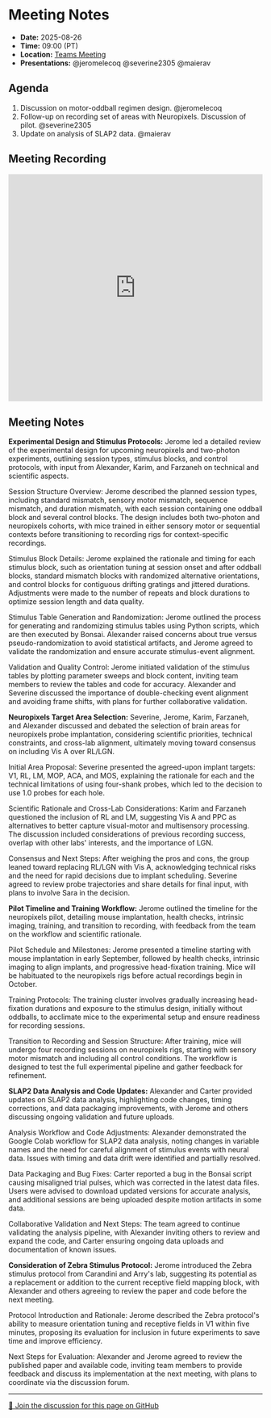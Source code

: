 # Meeting Notes
- **Date:** 2025-08-26
- **Time:** 09:00 (PT)
- **Location:** [Teams Meeting](https://teams.microsoft.com/l/meetup-join/19%3ameeting_Y2Q3MDViNGMtOTIwMC00ZjMzLTk3MjMtYWU3MDhiMzZjYmM1%40thread.v2/0?context=%7b%22Tid%22%3a%2232669cd6-737f-4b39-8bdd-d6951120d3fc%22%2c%22Oid%22%3a%229396d18b-b5cf-4bed-98a0-1cfb7dc82663%22%7d)
- **Presentations:** @jeromelecoq @severine2305 @maierav

## Agenda

1. Discussion on motor-oddball regimen design. @jeromelecoq
2. Follow-up on recording set of areas with Neuropixels. Discussion of pilot. @severine2305
3. Update on analysis of SLAP2 data. @maierav

## Meeting Recording

<iframe width="100%" height="450" src="https://www.youtube.com/embed/Gpdh4gAbXdI" title="OpenScope Predictive Processing Meeting - August 19, 2025" frameborder="0" allow="accelerometer; autoplay; clipboard-write; encrypted-media; gyroscope; picture-in-picture; web-share" allowfullscreen></iframe>

## Meeting Notes 

**Experimental Design and Stimulus Protocols:** Jerome led a detailed review of the experimental design for upcoming neuropixels and two-photon experiments, outlining session types, stimulus blocks, and control protocols, with input from Alexander, Karim, and Farzaneh on technical and scientific aspects. 

Session Structure Overview: Jerome described the planned session types, including standard mismatch, sensory motor mismatch, sequence mismatch, and duration mismatch, with each session containing one oddball block and several control blocks. The design includes both two-photon and neuropixels cohorts, with mice trained in either sensory motor or sequential contexts before transitioning to recording rigs for context-specific recordings. 

Stimulus Block Details: Jerome explained the rationale and timing for each stimulus block, such as orientation tuning at session onset and after oddball blocks, standard mismatch blocks with randomized alternative orientations, and control blocks for contiguous drifting gratings and jittered durations. Adjustments were made to the number of repeats and block durations to optimize session length and data quality. 

Stimulus Table Generation and Randomization: Jerome outlined the process for generating and randomizing stimulus tables using Python scripts, which are then executed by Bonsai. Alexander raised concerns about true versus pseudo-randomization to avoid statistical artifacts, and Jerome agreed to validate the randomization and ensure accurate stimulus-event alignment. 

Validation and Quality Control: Jerome initiated validation of the stimulus tables by plotting parameter sweeps and block content, inviting team members to review the tables and code for accuracy. Alexander and Severine discussed the importance of double-checking event alignment and avoiding frame shifts, with plans for further collaborative validation. 



**Neuropixels Target Area Selection:** Severine, Jerome, Karim, Farzaneh, and Alexander discussed and debated the selection of brain areas for neuropixels probe implantation, considering scientific priorities, technical constraints, and cross-lab alignment, ultimately moving toward consensus on including Vis A over RL/LGN. 

Initial Area Proposal: Severine presented the agreed-upon implant targets: V1, RL, LM, MOP, ACA, and MOS, explaining the rationale for each and the technical limitations of using four-shank probes, which led to the decision to use 1.0 probes for each hole. 

Scientific Rationale and Cross-Lab Considerations: Karim and Farzaneh questioned the inclusion of RL and LM, suggesting Vis A and PPC as alternatives to better capture visual-motor and multisensory processing. The discussion included considerations of previous recording success, overlap with other labs' interests, and the importance of LGN. 

Consensus and Next Steps: After weighing the pros and cons, the group leaned toward replacing RL/LGN with Vis A, acknowledging technical risks and the need for rapid decisions due to implant scheduling. Severine agreed to review probe trajectories and share details for final input, with plans to involve Sara in the decision. 



**Pilot Timeline and Training Workflow:** Jerome outlined the timeline for the neuropixels pilot, detailing mouse implantation, health checks, intrinsic imaging, training, and transition to recording, with feedback from the team on the workflow and scientific rationale. 

Pilot Schedule and Milestones: Jerome presented a timeline starting with mouse implantation in early September, followed by health checks, intrinsic imaging to align implants, and progressive head-fixation training. Mice will be habituated to the neuropixels rigs before actual recordings begin in October. 

Training Protocols: The training cluster involves gradually increasing head-fixation durations and exposure to the stimulus design, initially without oddballs, to acclimate mice to the experimental setup and ensure readiness for recording sessions. 

Transition to Recording and Session Structure: After training, mice will undergo four recording sessions on neuropixels rigs, starting with sensory motor mismatch and including all control conditions. The workflow is designed to test the full experimental pipeline and gather feedback for refinement. 



**SLAP2 Data Analysis and Code Updates:** Alexander and Carter provided updates on SLAP2 data analysis, highlighting code changes, timing corrections, and data packaging improvements, with Jerome and others discussing ongoing validation and future uploads. 

Analysis Workflow and Code Adjustments: Alexander demonstrated the Google Colab workflow for SLAP2 data analysis, noting changes in variable names and the need for careful alignment of stimulus events with neural data. Issues with timing and data drift were identified and partially resolved. 

Data Packaging and Bug Fixes: Carter reported a bug in the Bonsai script causing misaligned trial pulses, which was corrected in the latest data files. Users were advised to download updated versions for accurate analysis, and additional sessions are being uploaded despite motion artifacts in some data. 

Collaborative Validation and Next Steps: The team agreed to continue validating the analysis pipeline, with Alexander inviting others to review and expand the code, and Carter ensuring ongoing data uploads and documentation of known issues. 



**Consideration of Zebra Stimulus Protocol:** Jerome introduced the Zebra stimulus protocol from Carandini and Arry's lab, suggesting its potential as a replacement or addition to the current receptive field mapping block, with Alexander and others agreeing to review the paper and code before the next meeting. 

Protocol Introduction and Rationale: Jerome described the Zebra protocol's ability to measure orientation tuning and receptive fields in V1 within five minutes, proposing its evaluation for inclusion in future experiments to save time and improve efficiency. 

Next Steps for Evaluation: Alexander and Jerome agreed to review the published paper and available code, inviting team members to provide feedback and discuss its implementation at the next meeting, with plans to coordinate via the discussion forum. 

<!-- DISCUSSION_LINK_START -->
<div class="discussion-link">
    <hr>
    <p>
        <a href="https://github.com/AllenNeuralDynamics/openscope-community-predictive-processing/discussions/106" target="_blank">
            💬 Join the discussion for this page on GitHub
        </a>
    </p>
</div>
<!-- DISCUSSION_LINK_END -->
